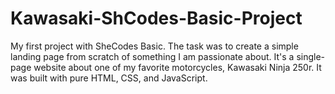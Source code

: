 # Kawasaki-ShCodes-Basic-Project
My first project with SheCodes Basic. The task was to create a simple landing page from scratch of something I am passionate about. 
It's a single-page website about one of my favorite motorcycles, Kawasaki Ninja 250r. It was built with pure HTML, CSS, and JavaScript.
